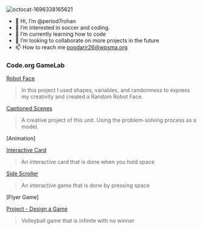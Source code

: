 ![octocat-1696338165621](https://github.com/period7rohan/period7rohan/assets/146843515/3c0e7395-f4d0-4107-9a02-456b2fe74a6a)

- 👋 Hi, I’m @period7rohan
- 👀 I’m interested in soccer and coding.
- 🌱 I’m currently learning how to code 
- 💞️ I’m looking to collaborate on more projects in the future
- 📫 How to reach me poodarir26@wpsma.org

### Code.org GameLab

[Robot Face](https://period7rohan.github.io/robot/)
> In this project I used shapes, variables, and randomness to express my creativity and created a Random Robot Face.

[Captioned Scenes](https://studio.code.org/projects/gamelab/5HJdCcwWqubznDjfL2sW_QTucbbVAaodE7GE1OZk7Bo)
> A creative project of this unit. Using the problem-solving process as a model.

[Animation]
>

[Interactive Card](https://studio.code.org/projects/gamelab/VYWMN0GF4NNOfm3lfvyfFFs-Ujm9Pe7SKUgDQjH8BAw)
> An interactive card that is done when you hold space

[Side Scroller](https://studio.code.org/projects/gamelab/lgz4Mr22hYm56XgGN9evc-N2GFbfOPl8ULv9-rU9jSQ)
>An interactive game that is done by pressing space

[Flyer Game]
>

[Project - Design a Game](https://studio.code.org/projects/gamelab/Mx35dAnsfc2-lpFgqllDbrBEAQCS3qg1RE6KvYUsq0Y)
>Volleyball game that is infinite with no winner
